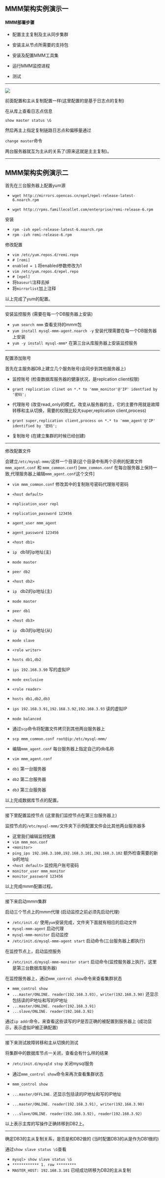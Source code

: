 ## MMM架构实例演示一

#### MMM部署步骤

* 配置主主复制及主从同步集群

* 安装主从节点所需要的支持包

* 安装及配置MMM工具集

* 运行MMM监控进程

* 测试

---

![](https://img3.doubanio.com/view/photo/l/public/p2541738603.jpg)

前面配置和主从复制配置一样(这里配置的是基于日志点的复制)

在从库上查看日志点信息

`show master status \G` 

然后再主上指定复制链路日志点和偏移量通过 

`change master`命令

两台服务器就互为主从的关系了(原来这就是主主复制)。

---

## MMM架构实例演示二

首先在三台服务器上配置yum源

* `wget http://mirrors.opencas.cn/epel/epel-release-latest-6.noarch.rpm`

* `wget http://rpms.famillecollet.com/enterprise/remi-release-6.rpm`

安装

* `rpm -ivh epel-release-latest-6.noarch.rpm`
* `rpm -ivh remi-release-6.rpm`

修改配置

* `vim /etc/yum.repos.d/remi.repo`
* `# [remi]`
* `enabled = 1` 将enabled参数修改为1
* `vim /etc/yum.repos.d/epel.repo`
* `# [epel]`
* 将`baseurl`注释去掉
* 将`mirrorlist`加上注释

以上完成了yum的配置。

---

安装监控服务 (需要在每一个DB服务器上安装)

* `yum search mmm` 查看支持的mmm包
* `yum install mysql-mmm-agent.noarch -y` 安装代理需要在每一个DB服务器上安装
* `yum -y install mysql-mmm*` 在第三台从库服务器上安装监控服务

---

配置添加账号

首先在主服务器DB上建立几个服务账号(会同步到其他服务器上)

* 监控账号 (检查数据库服务器的健康状况，是replcation client权限)
* `grant replication clinet on *.* to 'mmm_monitor'@'IP' identfied by '密码';`


* 代理账号 (改变read_only的模式，改变从服务器的主，它的主要作用就是故障转移和主从切换，需要的权限比较大super,replication client,process)
* `grant super,replication client,process on *.* to 'mmm_agent'@'IP' identified by '密码';`

* 复制账号 (在建立集群的时候已经创建)

---

修改配置文件

会建立`/etc/mysql-mmm/`这样一个目录(这个目录中有两个示例的配置文件`mmm_agent.conf` 和 `mmm_common.conf`) [`mmm_common.conf` 在每台服务器上保持一致,代理服务器上编辑`mmm_agent.conf`这个文件]

* `vim mmm_common.conf` 修改其中的复制账号密码代理账号密码
* `<host default>`
* `replication_user repl`
* `replication_password 123456`
* `agent_user mmm_agent`
* `agent_password 123456`
* `<host db1>`
* `ip ` db1的ip地址(主)
* `mode master`
* `peer db2`
* `<host db2>`
* `ip ` db2的ip地址(主)
* `mode master`
* `peer db1`
* `<host db3>`
* `ip ` db3的ip地址(从)
* `mode slave`
* `<role writer>`
* `hosts db1,db2`
* `ips 192.168.3.90` 写的虚拟IP
* `mode exclusive`
* `<role reader>`
* `hosts db1,db2,db3`
* `ips 192.168.3.91,192.168.3.92,192.168.3.93` 读的虚拟IP
* `mode balanced`

* 通过`scp`命令将配置文件拷贝到其他两台服务器上
* `scp mmm_common.conf root@ip:/etc/mysql-mmm/`

* 编辑`mmm_agent.conf` 每台服务器上指定自己的db名称
* `vim mmm_agent.conf`
* `db1` 第一台服务器
* `db2` 第二台服务器
* `db3` 第三台服务器

以上完成数据库节点的配置。

---

接下里配置监控节点 (这里我们监控节点在第三台服务器上)

监控节点的`/etc/mysql-mmm/`文件夹下示例配置文件会比其他两台服务器多

* 这里我们编辑监控配置
* `vim mmm_mon.conf`
* `<monitor>`
* `ping_ips 192.168.3.100,192.168.3.101,192.168.3.102` 额外检查需要的新ip的地址
* `<host default>` 监控用户账号密码
* `monitor_user mmm_monitor`
* `monitor_password 123456`

以上完成mmm配置过程。

---

接下来启动mmm集群

启动三个节点上的mmm代理 (启动监控之前必须先启动代理)

* `/etc/init.d/` 使用`yum`安装完成，文件夹下面就有相应的启动文件
* `mysql-mmm-agent` 启动代理
* `mysql-mmm-monitor` 启动监控
* `/etc/init.d/mysql-mmm-agent start` 启动命令(三台服务器上都执行)

在监控节点上，启动监控服务

* `/etc/init.d/mysql-mmm-monitor start` 启动命令(监控服务器上执行，这里是第三台数据库服务器)

在监控服务器上，通过`mmm_control show`命令来查看集群状态

* `mmm_control show`
* `...master/ONLINE. reader(192.168.3.93), writer(192.168.3.90)` 还显示包括读的IP地址和写的IP地址
* `...master/ONLINE. reader(192.168.3.91)`
* `...slave/ONLINE. reader(192.168.3.92)`

通过`ip addr`命令，来查看这些读写的IP是否正确的被配置到服务器上 (成功显示，表示虚拟IP被正确配置)

---

接下来测试故障转移和主从切换的测试

将集群中的数据库节点一关闭，查看会有什么样的结果

* `/etc/init.d/mysqld stop` 关闭mysql服务

* 通过`mmm_control show`命令来再次查看集群状态

* `mmm_control show`
* `...master/OFFLINE.` 还显示包括读的IP地址和写的IP地址
* `...master/ONLINE. reader(192.168.3.91), writer(192.168.3.90)`
* `...slave/ONLINE. reader(192.168.3.92), reader(192.168.3.92)`

以上表示主库的写操作正确转移到DB2上。

---

确定DB3的主从复制关系，是否是和DB2做的 (当时配置DB3的从是作为DB1做的)

通过`show slave status \G`查看

* `mysql> show slave status \G`
* `************ 1. row *********`
* `MASTER_HOST: 192.168.3.101` 已经成功转移为DB2的主从复制






